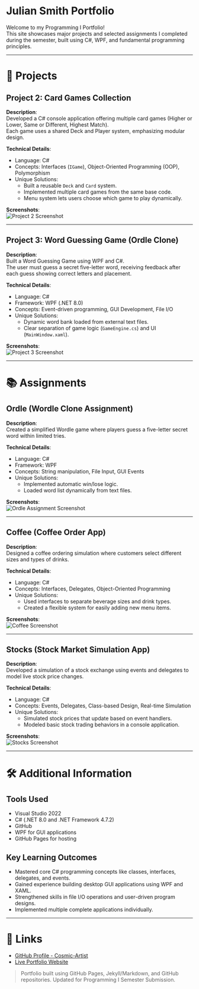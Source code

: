 # Julian Smith Portfolio

Welcome to my Programming I Portfolio!  
This site showcases major projects and selected assignments I completed during the semester, built using C#, WPF, and fundamental programming principles.

---

# 📂 Projects

## Project 2: Card Games Collection

**Description**:  
Developed a C# console application offering multiple card games (Higher or Lower, Same or Different, Highest Match).  
Each game uses a shared Deck and Player system, emphasizing modular design.

**Technical Details**:
- Language: C#
- Concepts: Interfaces (`IGame`), Object-Oriented Programming (OOP), Polymorphism
- Unique Solutions:
  - Built a reusable `Deck` and `Card` system.
  - Implemented multiple card games from the same base code.
  - Menu system lets users choose which game to play dynamically.

**Screenshots**:  
![Project 2 Screenshot](images/Project%202.png)

---

## Project 3: Word Guessing Game (Ordle Clone)

**Description**:  
Built a Word Guessing Game using WPF and C#.  
The user must guess a secret five-letter word, receiving feedback after each guess showing correct letters and placement.

**Technical Details**:
- Language: C#
- Framework: WPF (.NET 8.0)
- Concepts: Event-driven programming, GUI Development, File I/O
- Unique Solutions:
  - Dynamic word bank loaded from external text files.
  - Clear separation of game logic (`GameEngine.cs`) and UI (`MainWindow.xaml`).

**Screenshots**:  
![Project 3 Screenshot](images/project%203%20game.png)

---

# 📚 Assignments

## Ordle (Wordle Clone Assignment)

**Description**:  
Created a simplified Wordle game where players guess a five-letter secret word within limited tries.

**Technical Details**:
- Language: C#
- Framework: WPF
- Concepts: String manipulation, File Input, GUI Events
- Unique Solutions:
  - Implemented automatic win/lose logic.
  - Loaded word list dynamically from text files.

**Screenshots**:  
![Ordle Assignment Screenshot](images/Ordle%20game.png)

---

## Coffee (Coffee Order App)

**Description**:  
Designed a coffee ordering simulation where customers select different sizes and types of drinks.

**Technical Details**:
- Language: C#
- Concepts: Interfaces, Delegates, Object-Oriented Programming
- Unique Solutions:
  - Used interfaces to separate beverage sizes and drink types.
  - Created a flexible system for easily adding new menu items.

**Screenshots**:  
![Coffee Screenshot](images/Cofee%20game.png)

---

## Stocks (Stock Market Simulation App)

**Description**:  
Developed a simulation of a stock exchange using events and delegates to model live stock price changes.

**Technical Details**:
- Language: C#
- Concepts: Events, Delegates, Class-based Design, Real-time Simulation
- Unique Solutions:
  - Simulated stock prices that update based on event handlers.
  - Modeled basic stock trading behaviors in a console application.

**Screenshots**:  
![Stocks Screenshot](images/Stock%20app.png)

---

# 🛠️ Additional Information

## Tools Used
- Visual Studio 2022
- C# (.NET 8.0 and .NET Framework 4.7.2)
- GitHub
- WPF for GUI applications
- GitHub Pages for hosting

## Key Learning Outcomes
- Mastered core C# programming concepts like classes, interfaces, delegates, and events.
- Gained experience building desktop GUI applications using WPF and XAML.
- Strengthened skills in file I/O operations and user-driven program designs.
- Implemented multiple complete applications individually.

---

# 🔗 Links
- [GitHub Profile - Cosmic-Artist](https://github.com/Cosmic-Artist)
- [Live Portfolio Website](https://cosmic-artist.github.io)

> Portfolio built using GitHub Pages, Jekyll/Markdown, and GitHub repositories.
> Updated for Programming I Semester Submission.
